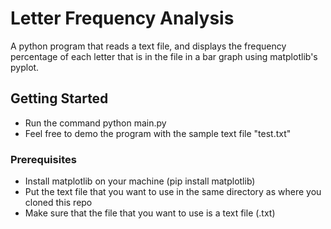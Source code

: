 # Letter Frequency Analysis

A python program that reads a text file, and displays the frequency
percentage of each letter that is in the file in a bar graph using matplotlib's pyplot.

## Getting Started
* Run the command python main.py 
* Feel free to demo the program with the sample text file "test.txt"

### Prerequisites
* Install matplotlib on your machine (pip install matplotlib)
* Put the text file that you want to use in the same directory as where you cloned this repo
* Make sure that the file that you want to use is a text file (.txt)



